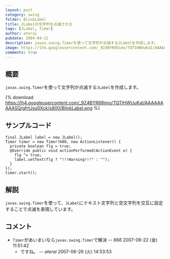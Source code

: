 ```yaml
---
layout: post
category: swing
folder: BlinkLabel
title: JLabelの文字列を点滅させる
tags: [JLabel, Timer]
author: aterai
pubdate: 2004-04-12
description: javax.swing.Timerを使って文字列が点滅するJLabelを作成します。
image: https://lh4.googleusercontent.com/_9Z4BYR88imo/TQTIHWUuKaI/AAAAAAAAASQ/gfrtJsq0Xck/s800/BlinkLabel.png
comments: true
---
```

## 概要
`javax.swing.Timer`を使って文字列が点滅する`JLabel`を作成します。

{% download https://lh4.googleusercontent.com/_9Z4BYR88imo/TQTIHWUuKaI/AAAAAAAAASQ/gfrtJsq0Xck/s800/BlinkLabel.png %}

## サンプルコード
<pre class="prettyprint"><code>final JLabel label = new JLabel();
Timer timer = new Timer(600, new ActionListener() {
  private boolean flg = true;
  @Override public void actionPerformed(ActionEvent e) {
    flg ^= true;
    label.setText(flg ? "!!!Warning!!!" : "");
  }
});
timer.start();
</code></pre>

## 解説
`javax.swing.Timer`を使って、`JLabel`にテキスト文字列と空文字列を交互に設定することで点滅を表現しています。

## コメント
- `Timer`があいまいなら`javax.swing.Timer`で解決 -- *666* 2007-06-22 (金) 11:51:42
    - ですね。 -- *aterai* 2007-06-26 (火) 14:53:53

<!-- dummy comment line for breaking list -->
